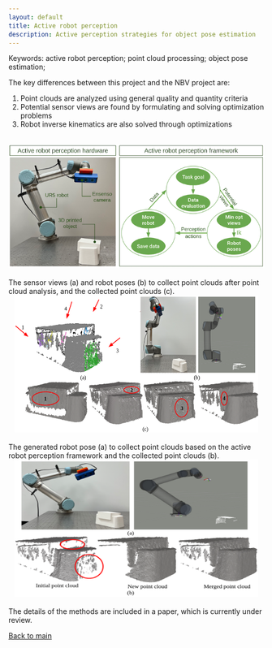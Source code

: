 ```yaml
---
layout: default
title: Active robot perception
description: Active perception strategies for object pose estimation
---
```


Keywords: active robot perception; point cloud processing; object pose estimation; 

The key differences between this project and the NBV project are:
1. Point clouds are analyzed using general quality and quantity criteria
2. Potential sensor views are found by formulating and solving optimization problems
3. Robot inverse kinematics are also solved through optimizations
<br/>
<center>
<img src="../images/activePerception.png"/>
</center>
<br/>
The sensor views (a) and robot poses (b) to collect point clouds after point cloud analysis, and the collected point clouds (c).
<br/>
<center>
<img src="../images/active-perception-quality.png" width="480" height="270"/>
</center>
<br/>
The generated robot pose (a) to collect point clouds based on the active robot perception framework and the collected point clouds (b).
<br/>
<center>
<img src="../images/active-perception-quantity.png" width="480" height="270"/>
</center>
<br/>
The details of the methods are included in a paper, which is currently under review. 

[Back to main](https://jhugj.github.io/web-repo/)